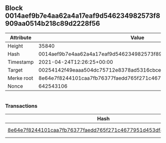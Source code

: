 ## Block 0014aef9b7e4aa62a4a17eaf9d546234982573f8909aa0514b218c89d2228f56

Attribute | Value
--- | ---
Height | 35840
Hash | 0014aef9b7e4aa62a4a17eaf9d546234982573f8909aa0514b218c89d2228f56
Timestamp | 2021-04-24T12:26:25+00:00
Target | 00254142f49eaaa504dc75712e8378ad5316cbcead634704b3734b6271167cc4
Merke root | 8e64e7f8244101caa7fb76377faedd765f271c4677951d453df8d7fbcc09220b
Nonce | 642543106

```

```

### Transactions

Hash | Amount
--- | ---
[8e64e7f8244101caa7fb76377faedd765f271c4677951d453df8d7fbcc09220b](8e64e7f8244101caa7fb76377faedd765f271c4677951d453df8d7fbcc09220b.md) | 10.00000000 SKEPTI 
